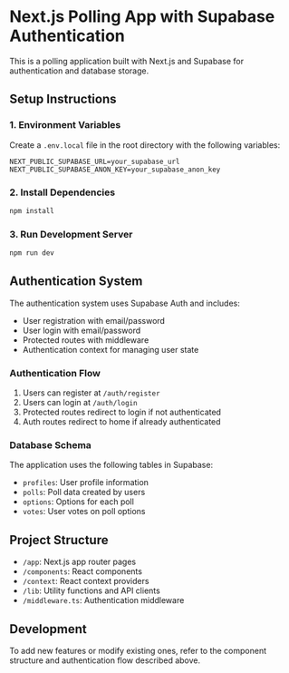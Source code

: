 # Next.js Polling App with Supabase Authentication

This is a polling application built with Next.js and Supabase for authentication and database storage.

## Setup Instructions

### 1. Environment Variables

Create a `.env.local` file in the root directory with the following variables:

```
NEXT_PUBLIC_SUPABASE_URL=your_supabase_url
NEXT_PUBLIC_SUPABASE_ANON_KEY=your_supabase_anon_key
```

### 2. Install Dependencies

```bash
npm install
```

### 3. Run Development Server

```bash
npm run dev
```

## Authentication System

The authentication system uses Supabase Auth and includes:

- User registration with email/password
- User login with email/password
- Protected routes with middleware
- Authentication context for managing user state

### Authentication Flow

1. Users can register at `/auth/register`
2. Users can login at `/auth/login`
3. Protected routes redirect to login if not authenticated
4. Auth routes redirect to home if already authenticated

### Database Schema

The application uses the following tables in Supabase:

- `profiles`: User profile information
- `polls`: Poll data created by users
- `options`: Options for each poll
- `votes`: User votes on poll options

## Project Structure

- `/app`: Next.js app router pages
- `/components`: React components
- `/context`: React context providers
- `/lib`: Utility functions and API clients
- `/middleware.ts`: Authentication middleware

## Development

To add new features or modify existing ones, refer to the component structure and authentication flow described above.
